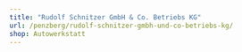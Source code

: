 ```yaml
---
title: "Rudolf Schnitzer GmbH & Co. Betriebs KG"
url: /penzberg/rudolf-schnitzer-gmbh-und-co-betriebs-kg/
shop: Autowerkstatt
---
```

